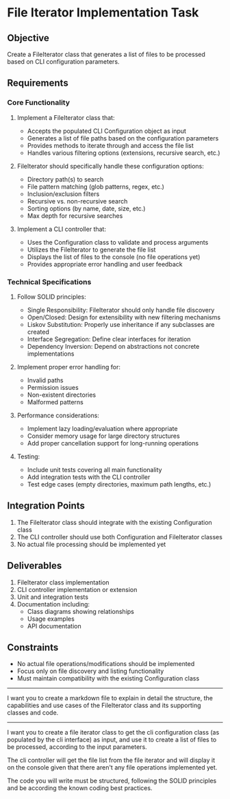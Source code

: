 # File Iterator Implementation Task

## Objective
Create a FileIterator class that generates a list of files to be processed based on CLI configuration parameters.

## Requirements

### Core Functionality
1. Implement a FileIterator class that:
   - Accepts the populated CLI Configuration object as input
   - Generates a list of file paths based on the configuration parameters
   - Provides methods to iterate through and access the file list
   - Handles various filtering options (extensions, recursive search, etc.)

2. FileIterator should specifically handle these configuration options:
   - Directory path(s) to search
   - File pattern matching (glob patterns, regex, etc.)
   - Inclusion/exclusion filters
   - Recursive vs. non-recursive search
   - Sorting options (by name, date, size, etc.)
   - Max depth for recursive searches

3. Implement a CLI controller that:
   - Uses the Configuration class to validate and process arguments
   - Utilizes the FileIterator to generate the file list
   - Displays the list of files to the console (no file operations yet)
   - Provides appropriate error handling and user feedback

### Technical Specifications
1. Follow SOLID principles:
   - Single Responsibility: FileIterator should only handle file discovery
   - Open/Closed: Design for extensibility with new filtering mechanisms
   - Liskov Substitution: Properly use inheritance if any subclasses are created
   - Interface Segregation: Define clear interfaces for iteration
   - Dependency Inversion: Depend on abstractions not concrete implementations

2. Implement proper error handling for:
   - Invalid paths
   - Permission issues
   - Non-existent directories
   - Malformed patterns

3. Performance considerations:
   - Implement lazy loading/evaluation where appropriate
   - Consider memory usage for large directory structures
   - Add proper cancellation support for long-running operations

4. Testing:
   - Include unit tests covering all main functionality
   - Add integration tests with the CLI controller
   - Test edge cases (empty directories, maximum path lengths, etc.)

## Integration Points
1. The FileIterator class should integrate with the existing Configuration class
2. The CLI controller should use both Configuration and FileIterator classes
3. No actual file processing should be implemented yet

## Deliverables
1. FileIterator class implementation
2. CLI controller implementation or extension
3. Unit and integration tests
4. Documentation including:
   - Class diagrams showing relationships
   - Usage examples
   - API documentation

## Constraints
- No actual file operations/modifications should be implemented
- Focus only on file discovery and listing functionality
- Must maintain compatibility with the existing Configuration class

----------------------------------------------------------------------
I want you to create a markdown file to explain in detail the structure, the capabilities and use cases of the FileIterator class and its supporting classes and code. 


----------------------------------------------------------------------

I want you to create a file iterator class 
to get the cli configuration class (as populated by the cli interface) as input, 
and use it to create a list of files to be processed, according to the input parameters. 

The cli controller will get the file list from the file iterator and will display it 
on the console given that there aren't any file operations implemented yet. 

The code you will write must be structured, following the SOLID principles and be according the known coding best practices. 